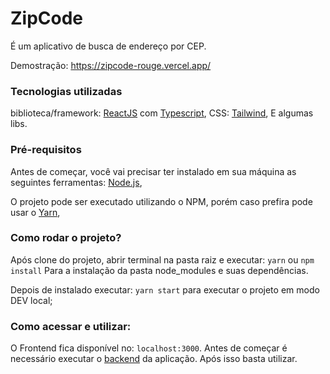 # ZipCode

É um aplicativo de busca de endereço por CEP.

Demostração: https://zipcode-rouge.vercel.app/

### Tecnologias utilizadas
biblioteca/framework: [ReactJS](https://pt-br.reactjs.org/) com [Typescript](https://www.typescriptlang.org/),
CSS: [Tailwind](https://tailwindcss.com/),
E algumas libs.

### Pré-requisitos

Antes de começar, você vai precisar ter instalado em sua máquina as seguintes ferramentas:
[Node.js](https://nodejs.org/en/),

O projeto pode ser executado utilizando o NPM, porém caso prefira pode usar o [Yarn](https://yarnpkg.com/),


### Como rodar o projeto?

Após clone do projeto, abrir terminal na pasta raiz e executar:
`yarn` ou `npm install`
Para a instalação da pasta node_modules e suas dependências.

Depois de instalado executar:
`yarn start` para executar o projeto em modo DEV local;

### Como acessar e utilizar:

O Frontend fica disponível no: `localhost:3000`. Antes de começar é necessário executar o [backend](https://github.com/LucasSOliveira/zipcode-backend) da aplicação.
Após isso basta utilizar.

